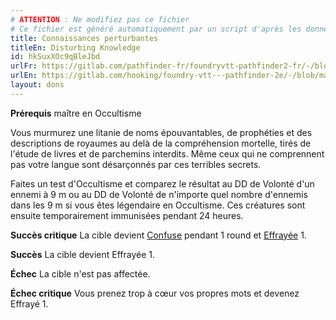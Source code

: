 ```yaml
---
# ATTENTION : Ne modifiez pas ce fichier
# Ce fichier est généré automatiquement par un script d'après les données du module Foundry VTT officiel et de sa traduction
title: Connaissances perturbantes
titleEn: Disturbing Knowledge
id: hkSuxXOc9qBleJbd
urlFr: https://gitlab.com/pathfinder-fr/foundryvtt-pathfinder2-fr/-/blob/master/data/feats/hkSuxXOc9qBleJbd.htm
urlEn: https://gitlab.com/hooking/foundry-vtt---pathfinder-2e/-/blob/master/packs/data/feats.db/disturbing-knowledge.json
layout: dons
---
```

**Prérequis** maître en Occultisme

Vous murmurez une litanie de noms épouvantables, de prophéties et des descriptions de royaumes au delà de la compréhension mortelle, tirés de l'étude de livres et de parchemins interdits. Même ceux qui ne comprennent pas votre langue sont désarçonnés par ces terribles secrets.

Faites un test d'Occultisme et comparez le résultat au DD de Volonté d'un ennemi à 9 m ou au DD de Volonté de n'importe quel nombre d'ennemis dans les 9 m si vous êtes légendaire en Occultisme. Ces créatures sont ensuite temporairement immunisées pendant 24 heures.

**Succès critique** La cible devient [Confuse](../conditions/confus.html) pendant 1 round et [Effrayée](../conditions/effrayé.html) 1.

**Succès** La cible devient Effrayée 1.

**Échec** La cible n'est pas affectée.

**Échec critique** Vous prenez trop à cœur vos propres mots et devenez Effrayé 1.

